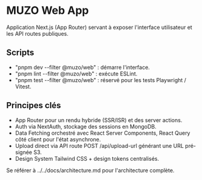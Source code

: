# MUZO Web App

Application Next.js (App Router) servant à exposer l'interface utilisateur et les API routes publiques.

## Scripts

- "pnpm dev --filter @muzo/web" : démarre l'interface.
- "pnpm lint --filter @muzo/web" : exécute ESLint.
- "pnpm test --filter @muzo/web" : réservé pour les tests Playwright / Vitest.

## Principes clés

- App Router pour un rendu hybride (SSR/ISR) et des server actions.
- Auth via NextAuth, stockage des sessions en MongoDB.
- Data Fetching orchestré avec React Server Components, React Query côté client pour l'état asynchrone.
- Upload direct via API route POST /api/upload-url générant une URL pré-signée S3.
- Design System Tailwind CSS + design tokens centralisés.

Se référer à ../../docs/architecture.md pour l'architecture complète.
